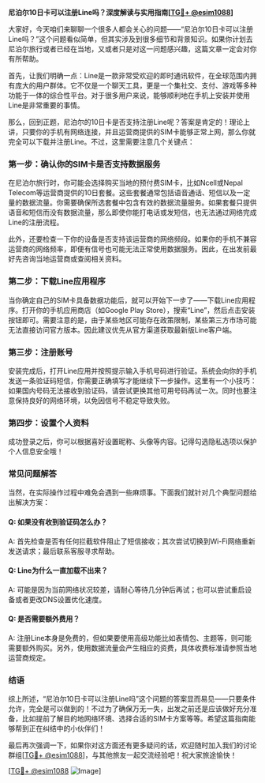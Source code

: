 **尼泊尔10日卡可以注册Line吗？深度解读与实用指南[[TG💪+ @esim1088](https://t.me/s/esim1088)]**

大家好，今天咱们来聊聊一个很多人都会关心的问题——“尼泊尔10日卡可以注册Line吗？”这个问题看似简单，但其实涉及到很多细节和背景知识。如果你计划去尼泊尔旅行或者已经在当地，又或者只是对这一问题感兴趣，这篇文章一定会对你有所帮助。

首先，让我们明确一点：Line是一款非常受欢迎的即时通讯软件，在全球范围内拥有庞大的用户群体。它不仅是一个聊天工具，更是一个集社交、支付、游戏等多种功能于一体的综合性平台。对于很多用户来说，能够顺利地在手机上安装并使用Line是非常重要的事情。

那么，回到正题，尼泊尔的10日卡是否支持注册Line呢？答案是肯定的！理论上讲，只要你的手机有网络连接，并且运营商提供的SIM卡能够正常上网，那么你就完全可以下载并注册Line。不过，这里需要注意几个关键点：

### **第一步：确认你的SIM卡是否支持数据服务**
在尼泊尔旅行时，你可能会选择购买当地的预付费SIM卡，比如Ncell或Nepal Telecom等运营商提供的10日套餐。这些套餐通常包括语音通话、短信以及一定量的数据流量。你需要确保所选套餐中包含有效的数据流量服务。如果套餐只提供语音和短信而没有数据流量，那么即使你能打电话或发短信，也无法通过网络完成Line的注册流程。

此外，还要检查一下你的设备是否支持该运营商的网络频段。如果你的手机不兼容运营商的网络频率，即便有信号也可能无法正常使用数据服务。因此，在出发前最好先咨询当地运营商或查阅相关资料。

### **第二步：下载Line应用程序**
当你确定自己的SIM卡具备数据功能后，就可以开始下一步了——下载Line应用程序。打开你的手机应用商店（如Google Play Store），搜索“Line”，然后点击安装按钮即可。需要注意的是，由于某些地区可能存在政策限制，某些第三方市场可能无法直接访问官方版本。因此建议优先从官方渠道获取最新版Line客户端。

### **第三步：注册账号**
安装完成后，打开Line应用并按照提示输入手机号码进行验证。系统会向你的手机发送一条验证码短信，你需要正确填写才能继续下一步操作。这里有一个小技巧：如果国内号码无法接收到验证码，请尝试更换其他可用号码再试一次。同时也要注意保持良好的网络环境，以免因信号不稳定导致失败。

### **第四步：设置个人资料**
成功登录之后，你可以根据喜好设置昵称、头像等内容。记得勾选隐私选项以保护个人信息安全哦！

### **常见问题解答**
当然，在实际操作过程中难免会遇到一些麻烦事。下面我们就针对几个典型问题给出解决方案：

#### Q: 如果没有收到验证码怎么办？
A: 首先检查是否有任何拦截软件阻止了短信接收；其次尝试切换到Wi-Fi网络重新发送请求；最后联系客服寻求帮助。

#### Q: Line为什么一直加载不出来？
A: 可能是因为当前网络状况较差，请耐心等待几分钟后再试；也可以尝试重启设备或者更改DNS设置优化速度。

#### Q: 是否需要额外费用？
A: 注册Line本身是免费的，但如果要使用高级功能比如表情包、主题等，则可能需要额外购买。另外，使用数据流量会产生相应的资费，具体收费标准请参照当地运营商规定。

### **结语**
综上所述，“尼泊尔10日卡可以注册Line吗”这个问题的答案显而易见——只要条件允许，完全是可以做到的！不过为了确保万无一失，出发之前还是应该做好充分准备，比如提前了解目的地网络环境、选择合适的SIM卡方案等等。希望这篇指南能够帮到正在纠结中的小伙伴们！

最后再次强调一下，如果你对这方面还有更多疑问的话，欢迎随时加入我们的讨论群组[[TG💪+ @esim1088](https://t.me/s/esim1088)]，与其他旅友一起交流经验吧！祝大家旅途愉快！

[[TG💪+ @esim1088](https://t.me/s/esim1088) ![Image](https://i.postimg.cc/4NQfJmqS/Snipaste-2025-05-13-00-14-12.png)]